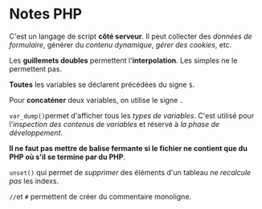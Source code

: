 Notes PHP
========

C'est un langage de script **côté serveur**. Il peut collecter des *données de formulaire*, générer du *contenu dynamique*, *gérer des cookies*, etc.

Les **guillemets doubles** permettent l'**interpolation**. Les simples ne le permettent pas.

**Toutes** les variables se déclarent précédées du signe `$`.

Pour **concaténer** deux variables, on utilise le signe `.`

`var_dump()`permet d'afficher tous les *types de variables*. C'est utilisé pour l'*inspection des contenus de variables* et réservé à *la phase de développement*.

**Il ne faut pas mettre de balise fermante si le fichier ne contient que du PHP où s'il se termine par du PHP**.

`unset()` qui permet de *supprimer* des éléments d'un tableau ne *recalcule pas* les indexs. 

`//`et `#` permettent de créer du commentaire monoligne. 

